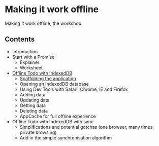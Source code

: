 Making it work offline
======================

Making it work offline, the workshop.

Contents
--------

- Introduction
- Start with a Promise
  - Explainer
  - Worksheet
- [Offline Todo with IndexedDB](01-offline-todo)
  - [Scaffolding the application](01-offline-todo/01-scaffolding)
  - Opening an IndexedDB database
  - Using Dev Tools with Safari, Chrome, IE and Firefox
  - Adding data
  - Updating data
  - Getting data
  - Deleting data
  - AppCache for full offline experience
- Offline Todo with IndexedDB with sync
  - Simplifications and potential gotchas (one browser, many times; private browsing)
  - Add in the simple synchronisation algorithm
